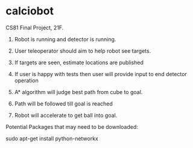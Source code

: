 # calciobot
CS81 Final Project, 21F.


1. Robot is running and detector is running.

2. User teleoperator should aim to help robot see targets.

3. If targets are seen, estimate locations are published

4. If user is happy with tests then user will provide input to end detector operation

5.  A* algorithm will judge best path from cube to goal.

6. Path will be followed till goal is reached

7. Robot will accelerate to get ball into goal.




Potential Packages that may need to be downloaded:

sudo apt-get install python-networkx
